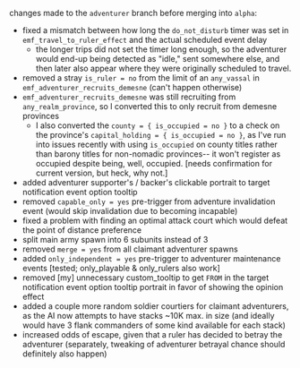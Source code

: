 changes made to the `adventurer` branch before merging into `alpha`:

- fixed a mismatch between how long the `do_not_disturb` timer was set in `emf_travel_to_ruler_effect` and the actual scheduled event delay
  - the longer trips did not set the timer long enough, so the adventurer would end-up being detected as "idle," sent somewhere else, and then later also appear where they were originally scheduled to travel.
- removed a stray `is_ruler = no` from the limit of an `any_vassal` in `emf_adventurer_recruits_demesne` (can't happen otherwise)
- `emf_adventurer_recruits_demesne` was still recruiting from `any_realm_province`, so I converted this to only recruit from demesne provinces
  - I also converted the `county = { is_occupied = no }` to a check on the province's `capital_holding = { is_occupied = no }`, as I've run into issues recently with using `is_occupied` on county titles rather than barony titles for non-nomadic provinces-- it won't register as occupied despite being, well, occupied. [needs confirmation for current version, but heck, why not.]
- added adventurer supporter's / backer's clickable portrait to target notification event option tooltip
- removed `capable_only = yes` pre-trigger from adventure invalidation event (would skip invalidation due to becoming incapable)
- fixed a problem with finding an optimal attack court which would defeat the point of distance preference
- split main army spawn into 6 subunits instead of 3
- removed `merge = yes` from all claimant adventurer spawns
- added `only_independent = yes` pre-trigger to adventurer maintenance events [tested; only_playable & only_rulers also work]
- removed [my] unnecessary custom_tooltip to get `FROM` in the target notification event option tooltip portrait in favor of showing the opinion effect
- added a couple more random soldier courtiers for claimant adventurers, as the AI now attempts to have stacks ~10K max. in size (and ideally would have 3 flank commanders of some kind available for each stack)
- increased odds of escape, given that a ruler has decided to betray the adventurer (separately, tweaking of adventurer betrayal chance should definitely also happen)
